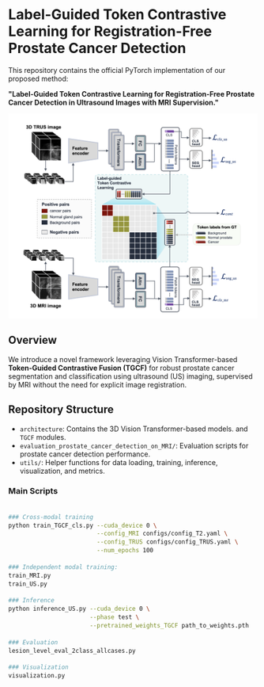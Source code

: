 # Label-Guided Token Contrastive Learning for Registration-Free Prostate Cancer Detection

This repository contains the official PyTorch implementation of our proposed method:

**"Label-Guided Token Contrastive Learning for Registration-Free Prostate Cancer Detection in Ultrasound Images with MRI Supervision."**

<p align="center">
  <img src="Figure1.png" width="800">
</p>

## Overview

We introduce a novel framework leveraging Vision Transformer-based **Token-Guided Contrastive Fusion (TGCF)** for robust prostate cancer segmentation and classification using ultrasound (US) imaging, supervised by MRI without the need for explicit image registration.

## Repository Structure

- `architecture`: Contains the 3D Vision Transformer-based models. and `TGCF` modules.
- `evaluation_prostate_cancer_detection_on_MRI/`: Evaluation scripts for prostate cancer detection performance.
- `utils/`: Helper functions for data loading, training, inference, visualization, and metrics.

### Main Scripts
```bash

### Cross-modal training
python train_TGCF_cls.py --cuda_device 0 \
                         --config_MRI configs/config_T2.yaml \
                         --config_TRUS configs/config_TRUS.yaml \
                         --num_epochs 100

### Independent modal training:
train_MRI.py
train_US.py

### Inference
python inference_US.py --cuda_device 0 \
                       --phase test \
                       --pretrained_weights_TGCF path_to_weights.pth

### Evaluation
lesion_level_eval_2class_allcases.py

### Visualization
visualization.py

